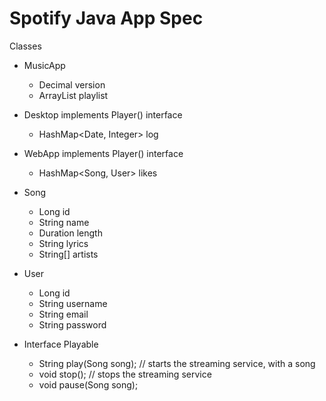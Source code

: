 # Spotify Java App Spec

Classes 

- MusicApp
	- Decimal version
	- ArrayList<Song> playlist

- Desktop implements Player() interface
	- HashMap<Date, Integer> log
	
- WebApp implements Player() interface
    - HashMap<Song, User> likes
    
- Song
	- Long id
	- String name
	- Duration length
	- String lyrics
	- String[] artists

- User
	- Long id
	- String username
	- String email
	- String password

- Interface Playable
	- String play(Song song); // starts the streaming service, with a song
	- void stop(); // stops the streaming service
	- void pause(Song song); 

